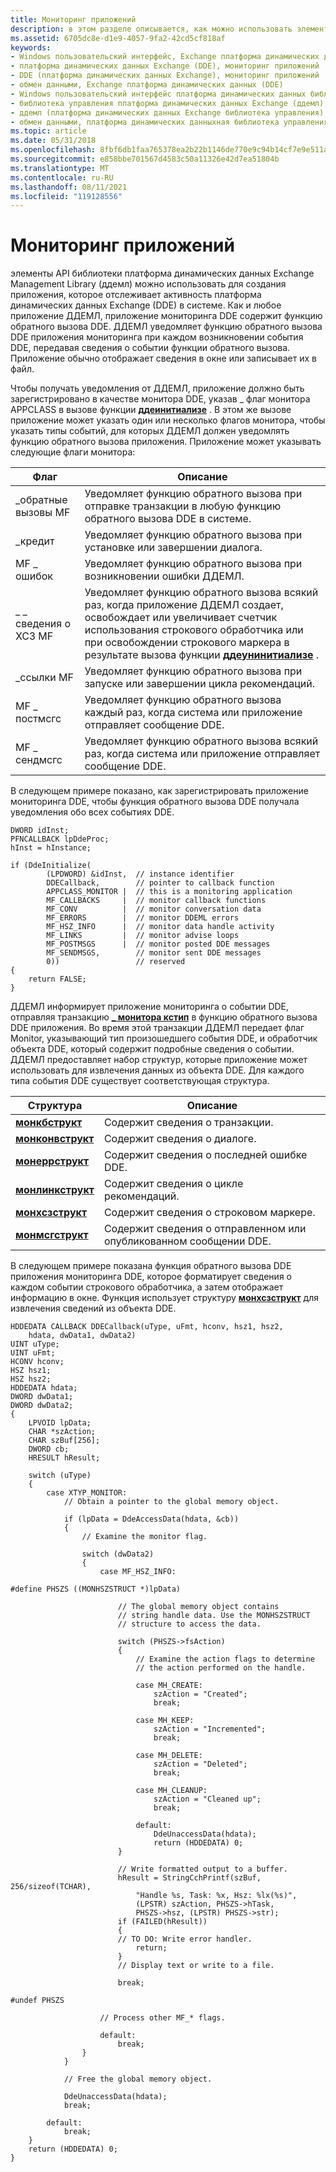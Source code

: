 ```yaml
---
title: Мониторинг приложений
description: в этом разделе описывается, как можно использовать элементы библиотеки управления платформа динамических данных Exchange для создания приложения, которое наблюдает за работой динамического обмена данными в системе.
ms.assetid: 6705dc8e-d1e9-4057-9fa2-42cd5cf818af
keywords:
- Windows пользовательский интерфейс, Exchange платформа динамических данных (DDE)
- платформа динамических данных Exchange (DDE), мониторинг приложений
- DDE (платформа динамических данных Exchange), мониторинг приложений
- обмен данными, Exchange платформа динамических данных (DDE)
- Windows пользовательский интерфейс платформа динамических данных библиотека управления Exchange (ддемл)
- библиотека управления платформа динамических данных Exchange (ддемл), приложения мониторинга
- ддемл (платформа динамических данных Exchange библиотека управления), мониторинг приложений
- обмен данными, платформа динамических данныхная библиотека управления Exchange (ддемл)
ms.topic: article
ms.date: 05/31/2018
ms.openlocfilehash: 8fbf6db1faa765378ea2b22b1146de770e9c94b14cf7e9e511ab862be48369c2
ms.sourcegitcommit: e858bbe701567d4583c50a11326e42d7ea51804b
ms.translationtype: MT
ms.contentlocale: ru-RU
ms.lasthandoff: 08/11/2021
ms.locfileid: "119128556"
---
```

# <a name="monitoring-applications"></a>Мониторинг приложений

элементы API библиотеки платформа динамических данных Exchange Management Library (ддемл) можно использовать для создания приложения, которое отслеживает активность платформа динамических данных Exchange (DDE) в системе. Как и любое приложение ДДЕМЛ, приложение мониторинга DDE содержит функцию обратного вызова DDE. ДДЕМЛ уведомляет функцию обратного вызова DDE приложения мониторинга при каждом возникновении события DDE, передавая сведения о событии функции обратного вызова. Приложение обычно отображает сведения в окне или записывает их в файл.

Чтобы получать уведомления от ДДЕМЛ, приложение должно быть зарегистрировано в качестве монитора DDE, указав \_ флаг монитора APPCLASS в вызове функции [**ддеинитиализе**](/windows/desktop/api/Ddeml/nf-ddeml-ddeinitializea) . В этом же вызове приложение может указать один или несколько флагов монитора, чтобы указать типы событий, для которых ДДЕМЛ должен уведомлять функцию обратного вызова приложения. Приложение может указывать следующие флаги монитора:



| Флаг          | Описание                                                                                                                                                                                                                                         |
|---------------|-----------------------------------------------------------------------------------------------------------------------------------------------------------------------------------------------------------------------------------------------------|
| \_обратные вызовы MF | Уведомляет функцию обратного вызова при отправке транзакции в любую функцию обратного вызова DDE в системе.                                                                                                                                           |
| \_кредит      | Уведомляет функцию обратного вызова при установке или завершении диалога.                                                                                                                                                                |
| MF \_ ошибок    | Уведомляет функцию обратного вызова при возникновении ошибки ДДЕМЛ.                                                                                                                                                                                       |
| \_ \_ сведения о ХСЗ MF | Уведомляет функцию обратного вызова всякий раз, когда приложение ДДЕМЛ создает, освобождает или увеличивает счетчик использования строкового обработчика или при освобождении строкового маркера в результате вызова функции [**ддеунинитиализе**](/windows/desktop/api/Ddeml/nf-ddeml-ddeuninitialize) . |
| \_ссылки MF     | Уведомляет функцию обратного вызова при запуске или завершении цикла рекомендаций.                                                                                                                                                                         |
| MF \_ постмсгс  | Уведомляет функцию обратного вызова каждый раз, когда система или приложение отправляет сообщение DDE.                                                                                                                                                           |
| MF \_ сендмсгс  | Уведомляет функцию обратного вызова всякий раз, когда система или приложение отправляет сообщение DDE.                                                                                                                                                           |



 

В следующем примере показано, как зарегистрировать приложение мониторинга DDE, чтобы функция обратного вызова DDE получала уведомления обо всех событиях DDE.


```
DWORD idInst; 
PFNCALLBACK lpDdeProc; 
hInst = hInstance; 
 
if (DdeInitialize( 
        (LPDWORD) &idInst,  // instance identifier 
        DDECallback,        // pointer to callback function 
        APPCLASS_MONITOR |  // this is a monitoring application 
        MF_CALLBACKS     |  // monitor callback functions 
        MF_CONV          |  // monitor conversation data 
        MF_ERRORS        |  // monitor DDEML errors 
        MF_HSZ_INFO      |  // monitor data handle activity 
        MF_LINKS         |  // monitor advise loops 
        MF_POSTMSGS      |  // monitor posted DDE messages 
        MF_SENDMSGS,        // monitor sent DDE messages 
        0))                 // reserved 
{
    return FALSE; 
}
```



ДДЕМЛ информирует приложение мониторинга о событии DDE, отправляя транзакцию [**\_ монитора кстип**](xtyp-monitor.md) в функцию обратного вызова DDE приложения. Во время этой транзакции ДДЕМЛ передает флаг Monitor, указывающий тип произошедшего события DDE, и обработчик объекта DDE, который содержит подробные сведения о событии. ДДЕМЛ предоставляет набор структур, которые приложение может использовать для извлечения данных из объекта DDE. Для каждого типа события DDE существует соответствующая структура.



| Структура                                  | Описание                                                       |
|--------------------------------------------|-------------------------------------------------------------------|
| [**монкбструкт**](/windows/win32/api/ddeml/ns-ddeml-moncbstruct)     | Содержит сведения о транзакции.                         |
| [**монконвструкт**](/windows/win32/api/ddeml/ns-ddeml-monconvstruct) | Содержит сведения о диалоге.                        |
| [**монеррструкт**](/windows/win32/api/ddeml/ns-ddeml-monerrstruct)   | Содержит сведения о последней ошибке DDE.                  |
| [**монлинкструкт**](/windows/win32/api/ddeml/ns-ddeml-monlinkstruct) | Содержит сведения о цикле рекомендаций.                        |
| [**монхсзструкт**](/windows/win32/api/ddeml/ns-ddeml-monhszstructa)   | Содержит сведения о строковом маркере.                       |
| [**монмсгструкт**](/windows/win32/api/ddeml/ns-ddeml-monmsgstruct)   | Содержит сведения о отправленном или опубликованном сообщении DDE. |



 

В следующем примере показана функция обратного вызова DDE приложения мониторинга DDE, которое форматирует сведения о каждом событии строкового обработчика, а затем отображает информацию в окне. Функция использует структуру [**монхсзструкт**](/windows/win32/api/ddeml/ns-ddeml-monhszstructa) для извлечения сведений из объекта DDE.


```
HDDEDATA CALLBACK DDECallback(uType, uFmt, hconv, hsz1, hsz2, 
    hdata, dwData1, dwData2) 
UINT uType; 
UINT uFmt; 
HCONV hconv; 
HSZ hsz1; 
HSZ hsz2; 
HDDEDATA hdata; 
DWORD dwData1; 
DWORD dwData2; 
{ 
    LPVOID lpData; 
    CHAR *szAction; 
    CHAR szBuf[256]; 
    DWORD cb;
    HRESULT hResult; 
 
    switch (uType) 
    { 
        case XTYP_MONITOR: 
            // Obtain a pointer to the global memory object. 
 
            if (lpData = DdeAccessData(hdata, &cb)) 
            { 
                // Examine the monitor flag. 
 
                switch (dwData2) 
                { 
                    case MF_HSZ_INFO: 
 
#define PHSZS ((MONHSZSTRUCT *)lpData) 
 
                        // The global memory object contains 
                        // string handle data. Use the MONHSZSTRUCT 
                        // structure to access the data. 
 
                        switch (PHSZS->fsAction) 
                        { 
                            // Examine the action flags to determine
                            // the action performed on the handle.
 
                            case MH_CREATE: 
                                szAction = "Created"; 
                                break; 
 
                            case MH_KEEP: 
                                szAction = "Incremented"; 
                                break; 
 
                            case MH_DELETE: 
                                szAction = "Deleted"; 
                                break; 
 
                            case MH_CLEANUP: 
                                szAction = "Cleaned up"; 
                                break; 
 
                            default: 
                                DdeUnaccessData(hdata); 
                                return (HDDEDATA) 0; 
                        } 
 
                        // Write formatted output to a buffer. 
                        hResult = StringCchPrintf(szBuf, 256/sizeof(TCHAR),
                            "Handle %s, Task: %x, Hsz: %lx(%s)", 
                            (LPSTR) szAction, PHSZS->hTask, 
                            PHSZS->hsz, (LPSTR) PHSZS->str);
                        if (FAILED(hResult))
                        {
                        // TO DO: Write error handler.
                            return;
                        } 
                        // Display text or write to a file. 
 
                        break; 
 
#undef PHSZS 
 
                    // Process other MF_* flags. 
 
                    default: 
                        break; 
                } 
            } 
 
            // Free the global memory object. 
 
            DdeUnaccessData(hdata); 
            break; 
 
        default: 
            break; 
    } 
    return (HDDEDATA) 0; 
} 
```



 

 





